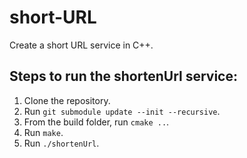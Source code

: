 # short-URL
Create a short URL service in C++.

## Steps to run the shortenUrl service:
1. Clone the repository.
2. Run `git submodule update --init --recursive`.
3. From the build folder, run `cmake ..`.
4. Run `make`.
5. Run `./shortenUrl`.
